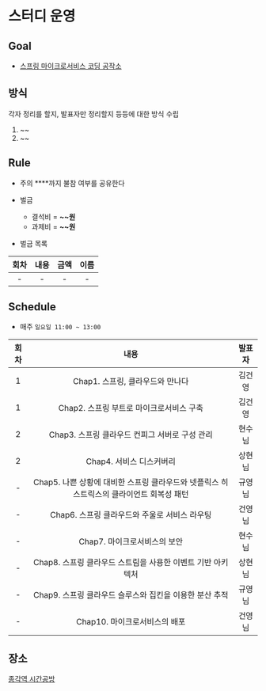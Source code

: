 # 스터디 운영

## Goal
* [스프링 마이크로서비스 코딩 공작소](http://www.yes24.com/Product/Goods/67473377?Acode=101)

## 방식

각자 정리를 할지, 발표자만 정리할지 등등에 대한 방식 수립

1. ~~
2. ~~

## Rule
- 주의 ****까지 불참 여부를 공유한다
- 벌금
    - 결석비 = **~~원**
    - 과제비 = **~~원**
    
- 벌금 목록  
  
|회차|내용|금액|이름|  
| :---: | :---: | :---: | :---: |  
|-|- |- | -|  

## Schedule
- 매주 `일요일 11:00 ~ 13:00`  

|회차|내용|발표자|  
| :---: | :---: | :---: |  
| 1 | Chap1. 스프링, 클라우드와 만나다 | 김건영 |
| 1 | Chap2. 스프링 부트로 마이크로서비스 구축 | 김건영 |
| 2 | Chap3. 스프링 클라우드 컨피그 서버로 구성 관리 | 현수님 | 
| 2 | Chap4. 서비스 디스커버리 | 상현님 | 
| - | Chap5. 나쁜 상황에 대비한 스프링 클라우드와 넷플릭스 히스트릭스의 클라이언트 회복성 패턴 | 규영님 | 
| - | Chap6. 스프링 클라우드와 주울로 서비스 라우팅 | 건영님 | 
| - | Chap7. 마이크로서비스의 보안  | 현수님 | 
| - | Chap8. 스프링 클라우드 스트림을 사용한 이벤트 기반 아키텍처 | 상현님 | 
| - | Chap9. 스프링 클라우드 슬루스와 집킨을 이용한 분산 추적 | 규영님 | 
| - | Chap10. 마이크로서비스의 배포 | 건영님 | 


## 장소
[종각역 시간공방](https://map.naver.com/local/siteview.nhn?code=377497269)




